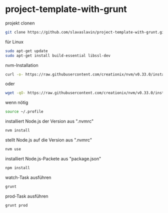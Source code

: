 # project-template-with-grunt
projekt clonen
```bash
git clone https://github.com/slavaslavin/project-template-with-grunt.git <new name of the project>
```

für Linux
```bash
sudo apt-get update
sudo apt-get install build-essential libssl-dev
```

nvm-Installation
```bash
curl -o- https://raw.githubusercontent.com/creationix/nvm/v0.33.0/install.sh | bash
```
oder
```bash
wget -qO- https://raw.githubusercontent.com/creationix/nvm/v0.33.0/install.sh | bash
```
wenn nötig
```bash
source ~/.profile
```

installiert Node.js der Version aus ".nvmrc"
```bash
nvm install
```

stellt Node.js auf die Version aus ".nvmrc"
```bash
nvm use
```

installiert Node.js-Packete aus "package.json"
```bash
npm install
```

watch-Task ausführen
```bash
grunt
```

prod-Task ausführen
```bash
grunt prod
```
